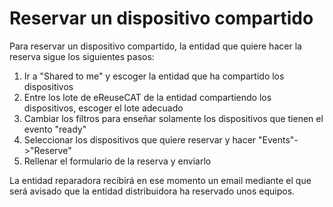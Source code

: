 # Reservar un dispositivo compartido

Para reservar un dispositivo compartido, la entidad que quiere hacer la reserva sigue los siguientes pasos:

1. Ir a "Shared to me" y escoger la entidad que ha compartido los dispositivos
2. Entre los lote de eReuseCAT de la entidad compartiendo los dispositivos, escoger el lote adecuado
3. Cambiar los filtros para enseñar solamente los dispositivos que tienen el evento "ready"
4. Seleccionar los dispositivos que quiere reservar y hacer "Events"-&gt;"Reserve"
5. Rellenar el formulario de la reserva y enviarlo 

La entidad reparadora recibirá en ese momento un email mediante el que será avisado que la entidad distribuidora ha reservado unos equipos.

